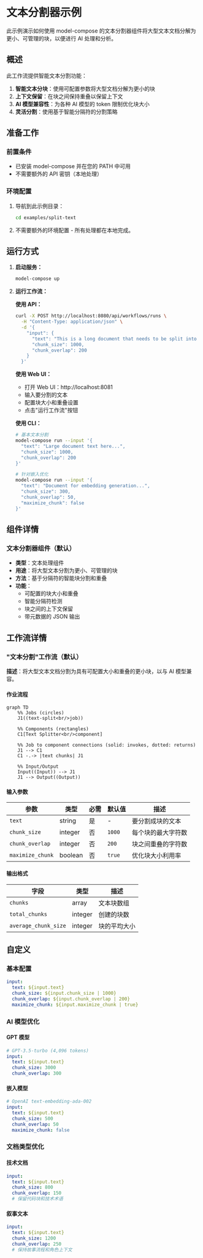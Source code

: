 # 文本分割器示例

此示例演示如何使用 model-compose 的文本分割器组件将大型文本文档分解为更小、可管理的块，以便进行 AI 处理和分析。

## 概述

此工作流提供智能文本分割功能：

1. **智能文本分块**：使用可配置参数将大型文档分解为更小的块
2. **上下文保留**：在块之间保持重叠以保留上下文
3. **AI 模型兼容性**：为各种 AI 模型的 token 限制优化块大小
4. **灵活分割**：使用基于智能分隔符的分割策略

## 准备工作

### 前置条件

- 已安装 model-compose 并在您的 PATH 中可用
- 不需要额外的 API 密钥（本地处理）

### 环境配置

1. 导航到此示例目录：
   ```bash
   cd examples/split-text
   ```

2. 不需要额外的环境配置 - 所有处理都在本地完成。

## 运行方式

1. **启动服务：**
   ```bash
   model-compose up
   ```

2. **运行工作流：**

   **使用 API：**
   ```bash
   curl -X POST http://localhost:8080/api/workflows/runs \
     -H "Content-Type: application/json" \
     -d '{
       "input": {
         "text": "This is a long document that needs to be split into smaller chunks for processing by AI models. Each chunk should maintain context while respecting size limits.",
         "chunk_size": 1000,
         "chunk_overlap": 200
       }
     }'
   ```

   **使用 Web UI：**
   - 打开 Web UI：http://localhost:8081
   - 输入要分割的文本
   - 配置块大小和重叠设置
   - 点击"运行工作流"按钮

   **使用 CLI：**
   ```bash
   # 基本文本分割
   model-compose run --input '{
     "text": "Large document text here...",
     "chunk_size": 1000,
     "chunk_overlap": 200
   }'

   # 针对嵌入优化
   model-compose run --input '{
     "text": "Document for embedding generation...",
     "chunk_size": 300,
     "chunk_overlap": 50,
     "maximize_chunk": false
   }'
   ```

## 组件详情

### 文本分割器组件（默认）
- **类型**：文本处理组件
- **用途**：将大型文本分割为更小、可管理的块
- **方法**：基于分隔符的智能块分割和重叠
- **功能**：
  - 可配置的块大小和重叠
  - 智能分隔符检测
  - 块之间的上下文保留
  - 带元数据的 JSON 输出

## 工作流详情

### "文本分割"工作流（默认）

**描述**：将大型文本文档分割为具有可配置大小和重叠的更小块，以与 AI 模型兼容。

#### 作业流程

```mermaid
graph TD
    %% Jobs (circles)
    J1((text-split<br/>job))

    %% Components (rectangles)
    C1[Text Splitter<br/>component]

    %% Job to component connections (solid: invokes, dotted: returns)
    J1 --> C1
    C1 -.-> |text chunks| J1

    %% Input/Output
    Input((Input)) --> J1
    J1 --> Output((Output))
```

#### 输入参数

| 参数 | 类型 | 必需 | 默认值 | 描述 |
|-----------|------|----------|---------|-------------|
| `text` | string | 是 | - | 要分割成块的文本 |
| `chunk_size` | integer | 否 | `1000` | 每个块的最大字符数 |
| `chunk_overlap` | integer | 否 | `200` | 块之间重叠的字符数 |
| `maximize_chunk` | boolean | 否 | `true` | 优化块大小利用率 |

#### 输出格式

| 字段 | 类型 | 描述 |
|-------|------|-------------|
| `chunks` | array | 文本块数组 |
| `total_chunks` | integer | 创建的块数 |
| `average_chunk_size` | integer | 块的平均大小 |

## 自定义

### 基本配置

```yaml
input:
  text: ${input.text}
  chunk_size: ${input.chunk_size | 1000}
  chunk_overlap: ${input.chunk_overlap | 200}
  maximize_chunk: ${input.maximize_chunk | true}
```

### AI 模型优化

#### GPT 模型
```yaml
# GPT-3.5-turbo (4,096 tokens)
input:
  text: ${input.text}
  chunk_size: 3000
  chunk_overlap: 300
```

#### 嵌入模型
```yaml
# OpenAI text-embedding-ada-002
input:
  text: ${input.text}
  chunk_size: 500
  chunk_overlap: 50
  maximize_chunk: false
```

### 文档类型优化

#### 技术文档
```yaml
input:
  text: ${input.text}
  chunk_size: 800
  chunk_overlap: 150
  # 保留代码块和技术术语
```

#### 叙事文本
```yaml
input:
  text: ${input.text}
  chunk_size: 1200
  chunk_overlap: 250
  # 保持故事流程和角色上下文
```
